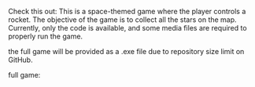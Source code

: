 Check this out: This is a space-themed game where the player controls a rocket. The objective of the game is to collect all the stars on the map. Currently, only the code is available, and some media files are required to properly run the game.

the full game will be provided as a .exe file due to repository size limit on GitHub.

full game:
